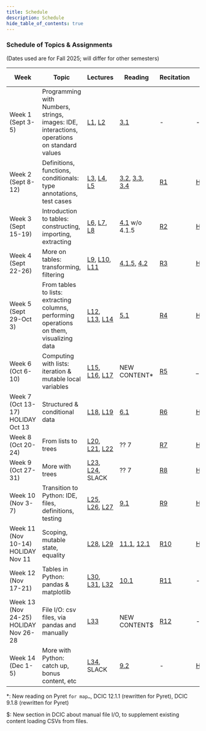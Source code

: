 ```yaml
---
title: Schedule
description: Schedule
hide_table_of_contents: true
---
```



### Schedule of Topics & Assignments

(Dates used are for Fall 2025; will differ for other semesters)

Week | Topic | Lectures | Reading | Recitation | HW Due | Lab
-- | -- | -- | -- | -- | -- | --
Week 1 (Sept 3-5) | Programming with Numbers, strings, images: IDE, interactions, operations on standard values | [L1](/lecture-notes/1), [L2](/lecture-notes/2) | [3.1][dcic3.1] | - | - | -
Week 2 (Sept 8-12) | Definitions, functions, conditionals: type annotations, test cases | [L3](/lecture-notes/3), [L4](/lecture-notes/4), [L5](/lecture-notes/5) | [3.2][dcic3.2], [3.3][dcic3.3], [3.4][dcic3.4] | [R1](#recitations/1) | [HW1](#homework/1) | [Lab1](#labs/1)
Week 3 (Sept 15-19) | Introduction to tables: constructing, importing, extracting | [L6](/lecture-notes/6), [L7](/lecture-notes/7), [L8](/lecture-notes/8) | [4.1][dcic4.1] w/o 4.1.5 | [R2](#recitations/2) | [HW2](#homework/2) | [Quiz1](#quizzes/1), [Lab2](#labs/2)
Week 4 (Sept 22-26) | More on tables: transforming, filtering | [L9](/lecture-notes/9), [L10](/lecture-notes/10), [L11](/lecture-notes/11) | [4.1.5][dcic4.1.5], [4.2][dcic4.2] | [R3](#recitations/3) | [HW3](#homework/3) | [Lab3](#labs/3)
Week 5 (Sept 29-Oct 3) | From tables to lists: extracting columns, performing operations on them, visualizing data | [L12](/lecture-notes/12), [L13](/lecture-notes/13), [L14](/lecture-notes/14) | [5.1][dcic5.1] | [R4](#recitations/4) | [HW4](#homework/4) | [Quiz2](#quizzes/2), [Lab4](#labs/4)
Week 6 (Oct 6-10) | Computing with lists: iteration & mutable local variables | [L15](/lecture-notes/15), [L16](/lecture-notes/16), [L17](/lecture-notes/17) | NEW CONTENT* | [R5](#recitations/5) | _ | [Exam1](#exams/1)
Week 7 (Oct 13-17) HOLIDAY Oct 13 | Structured & conditional data | [L18](/lecture-notes/18), [L19](/lecture-notes/19) | [6.1][dcic6.1] | [R6](#recitations/6) | [HW5](#homework/5) | [Quiz3](#quizzes/3), [Lab5](#labs/5)
Week 8 (Oct 20-24) | From lists to trees | [L20](/lecture-notes/20), [L21](/lecture-notes/21), [L22](/lecture-notes/22) | ?? 7 | [R7](#recitations/7) | [HW6](#homework/6) | [Lab6](#labs/6)
Week 9 (Oct 27-31) | More with trees | [L23](/lecture-notes/23), [L24](/lecture-notes/24), SLACK | ?? 7 | [R8](#recitations/8) | [HW7](#homework/7) | [Quiz4](#quizzes/4), [Lab7](#labs/7)
Week 10 (Nov 3-7) | Transition to Python: IDE, files, definitions, testing | [L25](/lecture-notes/25), [L26](/lecture-notes/26), [L27](/lecture-notes/27) | [9.1][dcic9.1] | [R9](#recitations/9) | [HW8](#homework/8) | [Lab8](#labs/8)
Week 11 (Nov 10-14) HOLIDAY Nov 11 | Scoping, mutable state, equality | [L28](/lecture-notes/28), [L29](/lecture-notes/29) | [11.1][dcic11.1], [12.1][dcic12.1] | [R10](#recitations/10) | [HW9](#homework/9) | [Quiz5](#quizzes/5), [Lab9](#labs/9)
Week 12 (Nov 17-21) | Tables in Python: pandas & matplotlib | [L30](/lecture-notes/30), [L31](/lecture-notes/31), [L32](/lecture-notes/32) | [10.1][dcic10.1] | [R11](#recitations/11) | - | [Exam2](#exams/2)
Week 13 (Nov 24-25) HOLIDAY Nov 26-28 | File I/O: csv files, via pandas and manually | [L33](/lecture-notes/33) | NEW CONTENT$ | [R12](#recitations/12) | - | [Lab10](#labs/10)
Week 14 (Dec 1-5) | More with Python: catch up, bonus content, etc | [L34](/lecture-notes/34), SLACK | [9.2][dcic9.1] | - | [HW10](#homework/10) | [Quiz6](#quizzes/6), No lab


*: New reading on Pyret `for map…`, DCIC 12.1.1 (rewritten for Pyret), DCIC 9.1.8 (rewritten for Pyret)

$: New section in DCIC about manual file I/O, to supplement existing content loading CSVs from files. 

[dcic3.1]: https://dcic-world.org/2024-09-03/getting-started.html
[dcic3.2]: https://dcic-world.org/2024-09-03/Naming_Values.html
[dcic3.3]: https://dcic-world.org/2024-09-03/From_Repeated_Expressions_to_Functions.html
[dcic3.4]: https://dcic-world.org/2024-09-03/Conditionals_and_Booleans.html
[dcic4.1]: https://dcic-world.org/2024-09-03/intro-tabular-data.html
[dcic4.1.5]: https://dcic-world.org/2024-09-03/intro-tabular-data.html#(part._.Examples_for_.Table-.Producing_.Functions)
[dcic4.2]: https://dcic-world.org/2024-09-03/processing-tables.html
[dcic5.1]: https://dcic-world.org/2024-09-03/tables-to-lists.html
[dcic6.1]: https://dcic-world.org/2024-09-03/intro-struct-data.html
[dcic9.1]: https://dcic-world.org/2024-09-03/intro-python.html
[dcic11.1]: https://dcic-world.org/2024-09-03/unified-state.html
[dcic12.1]: https://dcic-world.org/2024-09-03/modifying-variables.html
[dcic10.1]: https://dcic-world.org/2024-09-03/python-tables-Pandas.html
[dcic9.2]: https://dcic-world.org/2024-09-03/dictionaries.html

